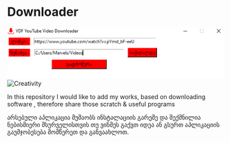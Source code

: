 # Downloader
<img src="/example.png" alt="Creativity"/>

<img src="/ld.png" alt="Creativity"/>

In this repository I would like to add my  works, based on downloading software , therefore  share those scratch &amp; useful programs 

არსებული აპლიკაცია მუშაობს ინსტალაციის გარეშე
და შექმნილია ნებისმიერი მსურველისთვის
თუ ვინმეს გაქვთ იდეა ან გსურთ აპლიკაციის გაუმჯობესება მომწერეთ და განვაახლოთ.


